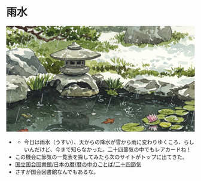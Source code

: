 # 雨水
![雨水の光景](img/winter-pond.jpg)
- - 今日は雨水（うすい）、天からの降水が雪から雨に変わりゆくころ、らしいんだけど、今まで知らなかった。二十四節気の中でもレアカードね！
- この機会に節気の一覧表を探してみたら次のサイトがトップに出てきた。
- [国立国会図書館/日本の暦/暦の中のことば/二十四節気](https://www.ndl.go.jp/koyomi/chapter3/s7.html)
- さすが国会図書館なんでもあるな。
